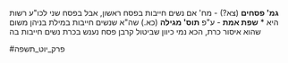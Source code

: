 **גמ' פסחים** (צא?) - מח' אם נשים חייבות בפסח ראשון, אבל בפסח שני לכו"ע רשות היא
	* **שפת אמת** - ע"פ **תוס' מגילה** (כא.) שה"א שנשים חייבות במילת בניהן משום שהוא איסור כרת, הכא נמי כיוון שביטול קרבן פסח נענש בכרת נשים חייבות בה

#פרק_יוט_תשפה 